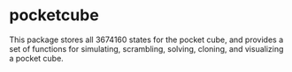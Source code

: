 # pocketcube
This package stores all 3674160 states for the pocket cube, and provides a set of functions for simulating, scrambling, solving, cloning, and visualizing a pocket cube.
